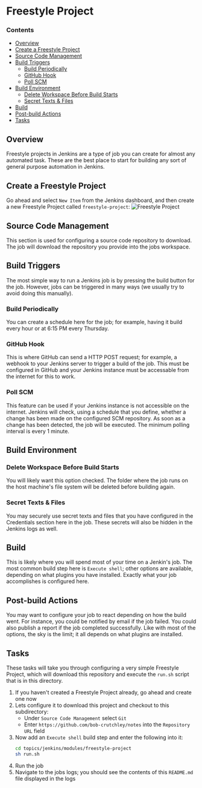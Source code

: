 # Freestyle Project
<!--TOC_START-->
### Contents
- [Overview](#overview)
- [Create a Freestyle Project](#create-a-freestyle-project)
- [Source Code Management](#source-code-management)
- [Build Triggers](#build-triggers)
	- [Build Periodically](#build-periodically)
	- [GitHub Hook](#github-hook)
	- [Poll SCM](#poll-scm)
- [Build Environment](#build-environment)
	- [Delete Workspace Before Build Starts](#delete-workspace-before-build-starts)
	- [Secret Texts & Files](#secret-texts--files)
- [Build](#build)
- [Post-build Actions](#postbuild-actions)
- [Tasks](#tasks)

<!--TOC_END-->
## Overview
Freestyle projects in Jenkins are a type of job you can create for almost any automated task.
These are the best place to start for building any sort of general purpose automation in Jenkins.
## Create a Freestyle Project
Go ahead and select `New Item` from the Jenkins dashboard, and then create a new Freestyle Project called `freestyle-project`:
![Freestyle Project](https://i.imgur.com/qGGXAKX.png)
## Source Code Management
This section is used for configuring a source code repository to download.
The job will download the repository you provide into the jobs workspace.
## Build Triggers
The most simple way to run a Jenkins job is by pressing the build button for the job.
However, jobs can be triggered in many ways (we usually try to avoid doing this manually).
### Build Periodically
You can create a schedule here for the job; for example, having it build every hour or at 6:15 PM every Thursday.
### GitHub Hook
This is where GitHub can send a HTTP POST request; for example, a webhook to your Jenkins server to trigger a build of the job.
This must be configured in GitHub and your Jenkins instance must be accessable from the internet for this to work.
### Poll SCM
This feature can be used if your Jenkins instance is not accessible on the internet.
Jenkins will check, using a schedule that you define, whether a change has been made on the configured SCM repository.
As soon as a change has been detected, the job will be executed.
The minimum polling interval is every 1 minute.
## Build Environment
### Delete Workspace Before Build Starts
You will likely want this option checked.
The folder where the job runs on the host machine's file system will be deleted before building again.
### Secret Texts & Files
You may securely use secret texts and files that you have configured in the Credentials section here in the job.
These secrets will also be hidden in the Jenkins logs as well.
## Build
This is likely where you will spend most of your time on a Jenkin's job.
The most common build step here is `Execute shell`; other options are available, depending on what plugins you have installed.
Exactly what your job accomplishes is configured here.
## Post-build Actions
You may want to configure your job to react depending on how the build went.
For instance, you could be notified by email if the job failed.
You could also publish a report if the job completed successfully.
Like with most of the options, the sky is the limit; it all depends on what plugins are installed.
## Tasks
These tasks will take you through configuring a very simple Freestyle Project, which will download this repository and execute the `run.sh` script that is in this directory.
1. If you haven't created a Freestyle Project already, go ahead and create one now
2. Lets configure it to download this project and checkout to this subdirectory:
    - Under `Source Code Management` select `Git`
    - Enter `https://github.com/bob-crutchley/notes` into the `Repository URL` field
3. Now add an `Execute shell` build step and enter the following into it:
    ```bash
    cd topics/jenkins/modules/freestyle-project
    sh run.sh
    ```
4. Run the job
5. Navigate to the jobs logs; you should see the contents of this `README.md` file displayed in the logs
